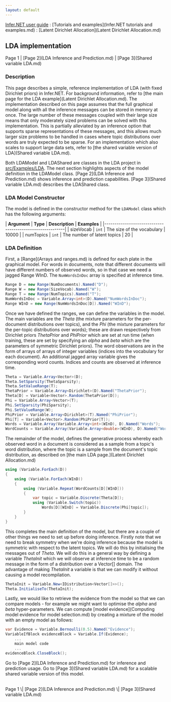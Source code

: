 ```yaml
---
layout: default 
--- 
```

[Infer.NET user guide](index.md) : [Tutorials and examples](Infer.NET tutorials and examples.md) : [Latent Dirichlet Allocation](Latent Dirichlet Allocation.md)

## LDA implementation

Page 1 \| [Page 2](LDA Inference and Prediction.md) \| [Page 3](Shared variable LDA.md)

### Description

This page describes a simple, reference implementation of LDA (with fixed Dirichlet priors) in Infer.NET. For background information, refer to [the main page for the LDA example](Latent Dirichlet Allocation.md). The implementation described on this page assumes that the full graphical model along with all the inference messages can be stored in memory at once. The large number of these messages coupled with their large size means that only moderately sized problems can be solved with this implementation. This is partially alleviated by an inference option that supports sparse representations of these messages, and this allows much larger size problems to be handled in cases where topic distributions over words are truly expected to be sparse. For an implementation which also scales to support large data sets, refer to [the shared variable version of LDA](Shared variable LDA.md).

Both LDAModel and LDAShared are classes in the LDA project in [src/Examples/LDA](https://github.com/dotnet/infer/tree/master/src/Examples/LDA). The next section highlights aspects of the model definition in the LDAModel class. [Page 2](LDA Inference and Prediction.md) shows inference and prediction capabilities. [Page 3](Shared variable LDA.md) describes the LDAShared class.

### LDA Model Constructor

The model is defined in the constructor method for the `LDAModel` class which has the following arguments:  

| **Argument** | **Type** | **Description** | **Examples** |
|----------------------------------------------------------|
| sizeVocab | `int` | The size of the vocabulary | 10000 |
| numTopics | `int` | The number of latent topics | 20 |

### LDA Definition

First, a [Range](Arrays and ranges.md) is defined for each plate in the graphical model. For words in documents, note that different documents will have different numbers of observed words, so in that case we need a jagged Range WInD. The `NumWordsInDoc` array is specified at inference time.

```csharp
Range D = new Range(NumDocuments).Named("D");  
Range W = new Range(SizeVocab).Named("W");  
Range T = new Range(NumTopics).Named("T");  
NumWordsInDoc = Variable.Array<int>(D).Named("NumWordsInDoc");  
Range WInD = new Range(NumWordsInDoc[D]).Named("WInD");
```

Once we have defined the ranges, we can define the variables in the model. The main variables are the _Theta_ (the mixture parameters for the per-document distributions over topics), and the _Phi_ (the mixture parameters for the per-topic distributions over words); these are drawn respectively from Dirichlet priors _ThetaPrior_ and _PhiPrior_ which are set at run time (when training, these are set by specifying an _alpha_ and _beta_ which are the parameters of symmetric Dirichlet priors). The word observations are in the form of arrays of arrays of integer variables (indices into the vocabulary for each document). An additional jagged array variable gives the corresponding word counts. Indices and counts are observed at inference time.

```csharp
Theta = Variable.Array<Vector>(D);  
Theta.SetSparsity(ThetaSparsity);  
Theta.SetValueRange(T);  
ThetaPrior = Variable.Array<Dirichlet>(D).Named("ThetaPrior");  
Theta[D] = Variable<Vector>.Random(ThetaPrior[D]);  
Phi = Variable.Array<Vector>(T);  
Phi.SetSparsity(PhiSparsity);  
Phi.SetValueRange(W);  
PhiPrior = Variable.Array<Dirichlet>(T).Named("PhiPrior");  
Phi[T] = Variable<Vector>.Random(PhiPrior[T]);  
Words = Variable.Array(Variable.Array<int>(WInD), D).Named("Words");  
WordCounts = Variable.Array(Variable.Array<double>(WInD), D).Named("WordCounts");
```

The remainder of the model, defines the generative process whereby each observed word in a document is considered as a sample from a topic's word distribution, where the topic is a sample from the document's topic distribution, as described on [the main LDA page.](Latent Dirichlet Allocation.md)

```csharp
using (Variable.ForEach(D))  
{  
    using (Variable.ForEach(WInD))  
    {  
        using (Variable.Repeat(WordCounts[D][WInD]))  
        {  
            var topic = Variable.Discrete(Theta[D]);  
            using (Variable.Switch(topic))  
                Words[D][WInD] = Variable.Discrete(Phi[topic]);  
        }  
    }  
}
```

This completes the main definition of the model, but there are a couple of other things we need to set up before doing inference. Firstly note that we need to break symmetry when we're doing inference because the model is symmetric with respect to the latent topics. We will do this by initialising the messages out of _Theta_. We will do this in a general way by defining a variable _ThetaInit_ which we will observe at inference time to be a random message in the form of a distribution over a Vector\[\] domain. The advantage of making _ThetaInit_ a variable is that we can modify it without causing a model recompilation.

```csharp
ThetaInit = Variable.New<IDistribution<Vector[]>>();  
Theta.InitialiseTo(ThetaInit);
```

Lastly, we would like to retrieve the evidence from the model so that we can compare models - for example we might want to optimise the _alpha_ and _beta_ hyper-parameters. We can compute [model evidence](Computing model evidence for model selection.md) by creating a mixture of the model with an empty model as follows:

```csharp
var Evidence = Variable.Bernoulli(0.5).Named("Evidence");  
VariableIfBlock evidenceBlock = Variable.If(Evidence);  
    ... 
    main model code  
    ... 
evidenceBlock.CloseBlock();
```

Go to [Page 2](LDA Inference and Prediction.md) for inference and prediction usage. Go to [Page 3](Shared variable LDA.md) for a scalable shared variable version of this model.

<br/>
Page 1 \| [Page 2](LDA Inference and Prediction.md) \| [Page 3](Shared variable LDA.md)
